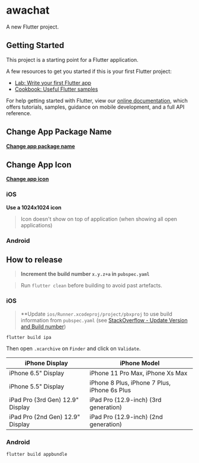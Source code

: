 # awachat

A new Flutter project.

## Getting Started

This project is a starting point for a Flutter application.

A few resources to get you started if this is your first Flutter project:

- [Lab: Write your first Flutter app](https://flutter.dev/docs/get-started/codelab)
- [Cookbook: Useful Flutter samples](https://flutter.dev/docs/cookbook)

For help getting started with Flutter, view our
[online documentation](https://flutter.dev/docs), which offers tutorials,
samples, guidance on mobile development, and a full API reference.

## Change App Package Name

[**Change app package name**](https://pub.dev/packages/change_app_package_name)

## Change App Icon

[**Change app icon**](https://pub.dev/packages/flutter_launcher_icons)

### iOS

**Use a 1024x1024 icon**

> Icon doesn't show on top of application (when showing all open applications)

### Android

## How to release

> **Increment the build number `x.y.z+a` in `pubspec.yaml`**

> Run `flutter clean` before building to avoid past artefacts.

### iOS

> **Update `ios/Runner.xcodeproj/project/pbxproj` to use build information from `pubspec.yaml` (see [StackOverflow - Update Version and Build number](https://stackoverflow.com/questions/61922857/how-to-force-flutter-to-update-my-version-and-build-number/67080868#67080868))

```
flutter build ipa
```

Then open `.xcarchive` on `Finder` and click on `Validate`.

iPhone Display | iPhone Model
-- | --
iPhone 6.5" Display | iPhone 11 Pro Max, iPhone Xs Max
iPhone 5.5" Display | iPhone 8 Plus, iPhone 7 Plus, iPhone 6s Plus
iPad Pro (3rd Gen) 12.9" Display | iPad Pro (12.9-inch) (3rd generation)
iPad Pro (2nd Gen) 12.9" Display | iPad Pro (12.9-inch) (2nd generation)

### Android

```
flutter build appbundle
```

